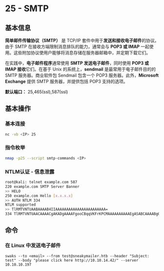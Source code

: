 # 25 - SMTP

## 基本信息

**简单邮件传输协议（SMTP）** 是 TCP/IP 套件中用于**发送和接收电子邮件**的协议。由于 SMTP 在接收方端限制消息排队的能力，通常会与 **POP3 或 IMAP** 一起使用。这些附加协议使用户能够将消息存储在服务器邮箱中，并定期下载它们。

在实践中，**电子邮件程序**通常使用 **SMTP 发送电子邮件**，同时使用 **POP3 或 IMAP 接收**它们。在基于 Unix 的系统上，**sendmail** 是最常用于电子邮件目的的 SMTP 服务器。商业软件包 Sendmail 包含一个 POP3 服务器。此外，**Microsoft Exchange** 提供 SMTP 服务器，并提供包括 POP3 支持的选项。

**默认端口：** 25,465(ssl),587(ssl)

## 基本操作

### 基本连接

```bash
nc -vb <IP> 25
```

### 指令枚举

```bash
nmap -p25 --script smtp-commands <IP>
```

### NTLM认证 - 信息泄露

```bash
root@kali: telnet example.com 587
220 example.com SMTP Server Banner
>> HELO
250 example.com Hello [x.x.x.x]
>> AUTH NTLM 334
NTLM supported
>> TlRMTVNTUAABAAAAB4IIAAAAAAAAAAAAAAAAAAAAAAA=
334 TlRMTVNTUAACAAAACgAKADgAAAAFgooCBqqVKFrKPCMAAAAAAAAAAEgASABCAAAABgOAJQAAAA9JAEkAUwAwADEAAgAKAEkASQBTADAAMQABAAoASQBJAFMAMAAxAAQACgBJAEkAUwAwADEAAwAKAEkASQBTADAAMQAHAAgAHwMI0VPy1QEAAAAA
```



## 命令

### 在 Linux 中发送电子邮件

```
swaks --to <email> --from test@sneakymailer.htb --header "Subject: test" --body "please click here http://10.10.14.42/" --server 10.10.10.197
```


